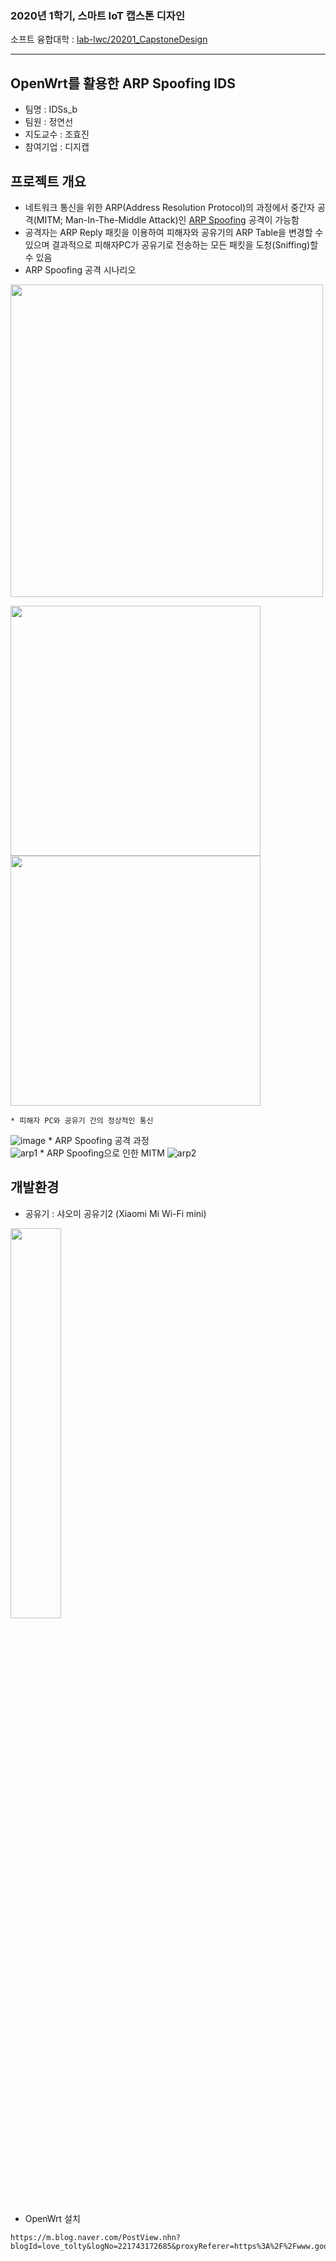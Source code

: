### 2020년 1학기, 스마트 IoT 캡스톤 디자인
소프트 융합대학 : [lab-lwc/20201_CapstoneDesign](https://github.com/lab-lwc/20201_CapstoneDesign#2020%EB%85%84-1%ED%95%99%EA%B8%B0-%ED%95%9C%EB%A6%BC%EB%8C%80%ED%95%99%EA%B5%90-%EC%86%8C%ED%94%84%ED%8A%B8%EC%9C%B5%ED%95%A9%EB%8C%80%ED%95%99-capstonedesign-1)
***
## OpenWrt를 활용한 ARP Spoofing IDS
* 팀명 : IDSs_b
* 팀원 : 정연선
* 지도교수 : 조효진
* 참여기업 : 디지캡

## 프로젝트 개요
* 네트워크 통신을 위한 ARP(Address Resolution Protocol)의 과정에서 중간자 공격(MITM; Man-In-The-Middle Attack)인 [ARP Spoofing](https://en.wikipedia.org/wiki/ARP_spoofing) 공격이 가능함
* 공격자는 ARP Reply 패킷을 이용하여 피해자와 공유기의 ARP Table을 변경할 수 있으며 결과적으로 피해자PC가 공유기로 전송하는 모든 패킷을 도청(Sniffing)할 수 있음
* ARP Spoofing 공격 시나리오   
<p aligh="center"><img src="https://user-images.githubusercontent.com/48937186/80508582-2e782b00-89b3-11ea-906d-37c2b0673c92.png" width="500"></p>
<div>
 <img src="https://user-images.githubusercontent.com/48937186/80507477-db51a880-89b1-11ea-9d1a-a6d93899ad2f.PNG" width="400">
 <img src="https://user-images.githubusercontent.com/48937186/80507499-e1478980-89b1-11ea-82f1-9f7e8aa060aa.PNG" width="400">
</div>

    * 피해자 PC와 공유기 간의 정상적인 통신   
![image](https://user-images.githubusercontent.com/48937186/80508582-2e782b00-89b3-11ea-906d-37c2b0673c92.png)
    * ARP Spoofing 공격 과정   
![arp1](https://user-images.githubusercontent.com/48937186/80507477-db51a880-89b1-11ea-9d1a-a6d93899ad2f.PNG)
    * ARP Spoofing으로 인한 MITM
![arp2](https://user-images.githubusercontent.com/48937186/80507499-e1478980-89b1-11ea-82f1-9f7e8aa060aa.PNG)

## 개발환경

* 공유기 : 샤오미 공유기2 (Xiaomi Mi Wi-Fi mini)  

<img src="https://img.danawa.com/prod_img/500000/928/180/img/3180928_1.jpg?shrink=500:500&_v=20150702112553" width="40%"></img>  

* OpenWrt 설치

```
https://m.blog.naver.com/PostView.nhn?blogId=love_tolty&logNo=221743172685&proxyReferer=https%3A%2F%2Fwww.google.com%2F
```

